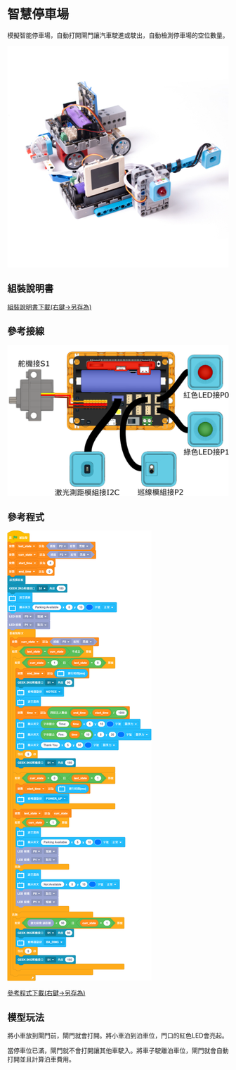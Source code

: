 # 智慧停車場

模擬智能停車場，自動打開閘門讓汽車駛進或駛出，自動檢測停車場的空位數量。

![](../images/parking.jpg)

## 組裝說明書

[組裝說明書下載(右鍵->另存為)](./pdf/parking.pdf)

## 參考接線

![](../images/parking_wire.png)

## 參考程式

![](../images/parking_code.png)

[參考程式下載(右鍵->另存為)](./sb3/parking.sb3)

## 模型玩法

將小車放到閘門前，閘門就會打開。將小車泊到泊車位，門口的紅色LED會亮起。

當停車位已滿，閘門就不會打開讓其他車駛入。將車子駛離泊車位，閘門就會自動打開並且計算泊車費用。